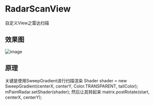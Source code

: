 # RadarScanView
自定义View之雷达扫描

## 效果图

![image](https://github.com/gpfduoduo/RadarScanView/blob/master/RadarScanView/gif/radar.gif "效果图")

## 原理
关键是使用SweepGradient进行扫描渲染
        Shader shader = new SweepGradient(centerX, centerY, Color.TRANSPARENT, tailColor);
        mPaintRadar.setShader(shader);
然后让其转起来
       matrix.postRotate(start, centerX, centerY);
